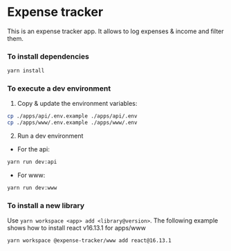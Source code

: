 # Expense tracker

This is an expense tracker app. It allows to log expenses & income and filter them.

### To install dependencies

```bash
yarn install
```

### To execute a dev environment

1. Copy & update the environment variables:

```bash
cp ./apps/api/.env.example ./apps/api/.env
cp ./apps/www/.env.example ./apps/www/.env
```

2. Run a dev environment

- For the api:

```bash
yarn run dev:api
```

- For www:

```bash
yarn run dev:www
```

### To install a new library

Use `yarn workspace <app> add <library@version>`. The following example shows how to install react v16.13.1 for apps/www

```bash
yarn workspace @expense-tracker/www add react@16.13.1
```
